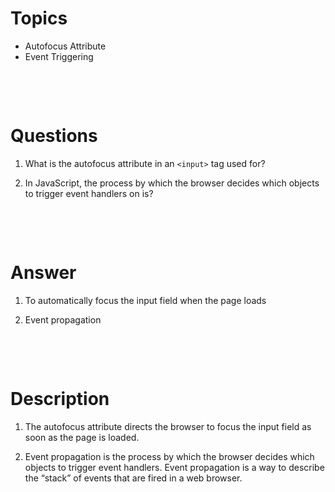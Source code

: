 # Topics

- Autofocus Attribute
- Event Triggering

&nbsp;

&nbsp;

# Questions

1. What is the autofocus attribute in an `<input>` tag used for?

2. In JavaScript, the process by which the browser decides which objects to trigger event handlers on is?

&nbsp;

&nbsp;

# Answer

1. To automatically focus the input field when the page loads

2. Event propagation

&nbsp;

&nbsp;

# Description

1. The autofocus attribute directs the browser to focus the input field as soon as the page is loaded.

2. Event propagation is the process by which the browser decides which objects to trigger event handlers. Event propagation is a way to describe the “stack” of events that are fired in a web browser.
